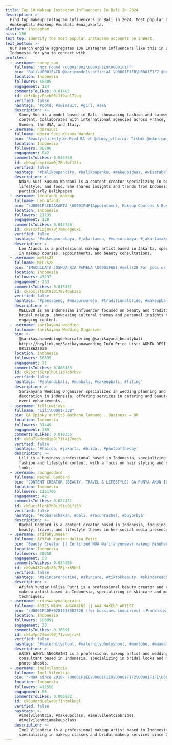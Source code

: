 ```yaml
---
title: Top 10 Makeup Instagram Influencers In Bali In 2024
description: >-
  Find top makeup Instagram influencers in Bali in 2024. Most popular hashtags:
  #makeupbali #makeup #muabali #muajakarta.
platform: Instagram
hits: 106
text_top: Identify the most popular Instagram accounts on inBeat.
text_bottom: >-
  Our search engine aggregates 106 Instagram influencers like this in Bali,
  Indonesia for you to connect with.
profiles:
  - username: sonny_sun_
    fullname: "Not Found \U0001F982\U0001F1E9\U0001F1FF"
    bio: "Bali\U0001F4CD @karinmodels_official \U0001F1EB\U0001F1F7 @boundarylondon \U0001F1EC\U0001F1E7 @mikasstockholm \U0001F1F8\U0001F1EA @freedommodelsla \U0001F1FA\U0001F1F8 @wave_management \U0001F1EE\U0001F1F9"
    location: Indonesia
    followers: 50385
    engagement: 124
    commentsToLikes: 0.01403
    id: ck5c0cjz0svh00i119an17luq
    verified: false
    hashtags: '#ootd, #swimsuit, #girl, #sea'
    description: >-
      Sonny Sun is a model based in Bali, showcasing fashion and swimwear
      content. Collaborates with international agencies across France, the UK,
      Sweden, the USA, and Italy.
  - username: ndarusuci
    fullname: Ndaru Suci Kusuma Wardani
    bio: "Beauty✨Lifestyle✨Food BA of @dinsy_official Tiktok @ndarusucii | @jajalwithuci Business : 085159028889(Manager) \U0001F4CDBalikpapan kaltim Beli dimana?\U0001F447\U0001F3FB"
    location: Indonesia
    followers: 88706
    engagement: 842
    commentsToLikes: 0.036269
    id: ck9wgldeptxam0j78h7wf12tu
    verified: false
    hashtags: '#balikpapancity, #balikpapanku, #makeupideas, #wisatabalikpapan'
    description: >-
      Ndaru Suci Kusuma Wardani is a content creator specializing in beauty,
      lifestyle, and food. She shares insights and trends from Indonesia,
      particularly Balikpapan.
  - username: leoafandi_makeup
    fullname: Leo Afandi
    bio: "\U0001F4CDJAKARTA \U0001F4F1Appointment, Makeup Courses & Business inq.: +4917662752675 (WA - Daniel) @makeoverid MUAHUNT2019 @dermalovebatam @dapurmamaleo"
    location: Indonesia
    followers: 21135
    engagement: 128
    commentsToLikes: 0.043736
    id: ck8sxxf1qj0v70j78mu4geux1
    verified: false
    hashtags: '#makeupsurabaya, #jakartamua, #muasurabaya, #jakartamakeup'
    description: >-
      Leo Afandi is a professional makeup artist based in Jakarta, specializing
      in makeup courses, appointments, and beauty consultations.
  - username: mells28
    fullname: MELLS28
    bio: "IMACULLATA JOSHUA RIA PAMELA \U0001F6E1 #mells28 For jobs or endorse contact via DM \U0001F393USD 015 ✝️Jesus bless me ²⁸.⁰².⁹⁸ \U0001F495 anung s tyanova @anung_freakz \U0001F3E1 YK-KP"
    location: Indonesia
    followers: 43137
    engagement: 253
    commentsToLikes: 0.018331
    id: ckaoxlst0dt9i0i78v4dwkzs6
    verified: false
    hashtags: '#paesageng, #muapurworejo, #traditionalbride, #makeupbali'
    description: >-
      MELLS28 is an Indonesian influencer focused on beauty and traditional
      bridal makeup, showcasing cultural themes and personal insights through
      engaging content.
  - username: sarikayana_wedding
    fullname: Sarikayana Wedding Organizer
    bio: >-
      @sarikayanaweddingdekorcatering @sarikayana_beautybali
      https://heylink.me/Sarikayanawedding Info Price List: ADMIN DESI :
      081338622030
    location: Indonesia
    followers: 56535
    engagement: 71
    commentsToLikes: 0.008163
    id: ck5bzrjb8rplh0i11o7dbrbvv
    verified: false
    hashtags: '#salondibali, #muabali, #makeupbali, #fiting'
    description: >-
      Sarikayana Wedding Organizer specializes in wedding planning and
      decoration in Indonesia, offering services in catering and beauty for
      event enhancements.
  - username: felliewijaya
    fullname: "Lili\U0001F338"
    bio: BA @pinky.outfit3 @athena_lampung . Business = DM
    location: Indonesia
    followers: 31449
    engagement: 389
    commentsToLikes: 0.010356
    id: ck6u7lkdcm8jp0j71taj7megh
    verified: false
    hashtags: '#hairdo, #jakarta, #bridal, #photooftheday'
    description: >-
      Lili is a business professional based in Indonesia, specializing in
      fashion and lifestyle content, with a focus on hair styling and bridal
      looks.
  - username: rachgoddard
    fullname: Rachel Goddard
    bio: "CONTENT CREATOR (BEAUTY, TRAVEL & LIFESTYLE) GA PUNYA AKUN IG LAIN ENDORSE/BUSINESS \U0001F447contact.rachgoddard@gmail.com"
    location: Indonesia
    followers: 1161766
    engagement: 42
    commentsToLikes: 0.024451
    id: ck0uctflehk7h0i19iu0ifi50
    verified: false
    hashtags: '#cobarachakan, #bali, #racunrachel, #buyorbye'
    description: >-
      Rachel Goddard is a content creator based in Indonesia, focusing on
      beauty, travel, and lifestyle themes in her social media presence.
  - username: afifahyuneear
    fullname: Afifah Yuniar Halisa Putri
    bio: "Beauty Creator || Certified MUA @afifahyuneear.makeup @ibuhebat_ @momacademy.id \U0001F4CDJember Business inq \U0001F4E9 DM"
    location: Indonesia
    followers: 30358
    engagement: 58
    commentsToLikes: 0.034365
    id: ck9wh437nw5i80j78jrx65hhl
    verified: false
    hashtags: '#skincareroutine, #skincare, #tiktokbeauty, #skincareaddict'
    description: >-
      Afifah Yuniar Halisa Putri is a professional beauty creator and certified
      makeup artist based in Indonesia, specializing in skincare and makeup
      techniques.
  - username: arieswahyuanggraini
    fullname: ARIES WAHYU ANGGRAINI || AWA MAKEUP ARTIST
    bio: "\U0001F4DE+6281333582528 (for bussines inquiries) ✨Professional MUA ✨Wedding Consultant @sierra.planner \U0001F447more info admin"
    location: Indonesia
    followers: 103991
    engagement: 33
    commentsToLikes: 0.10691
    id: ck6u7pd7fmvt90j71vcwjrikl
    verified: false
    hashtags: '#maternityshoot, #maternityphotoshoot, #momtobe, #muamalang'
    description: >-
      ARIES WAHYU ANGGRAINI is a professional makeup artist and wedding
      consultant based in Indonesia, specializing in bridal looks and maternity
      photo shoots.
  - username: imelvilentcia
    fullname: Imel Vilentcia
    bio: "-MUA since 2010- \U0001F1EE\U0001F1E9\U0001F1F2\U0001F1FE\U0001F1F9\U0001F1ED\U0001F1F0\U0001F1F7 \U0001F4CD Surabaya & Outside City ✈️ Job: +6281296822288 Business: +6282333344795 @ivbeautystudio @iwearmyra"
    location: Indonesia
    followers: 411558
    engagement: 56
    commentsToLikes: 0.006832
    id: ck6u0arduelwa0j71htmlkugl
    verified: false
    hashtags: >-
      #imelvilentcia, #makeupclass, #imelvilentciabrides,
      #imelvilentciamakeupclass
    description: >-
      Imel Vilentcia is a professional makeup artist based in Indonesia,
      specializing in makeup classes and bridal makeup services since 2010.
---
```


